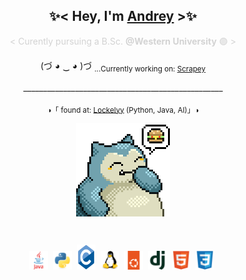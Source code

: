 <h2 align="center"> 
  ✨< Hey, I'm <a href = "https://www.linkedin.com/in/avelichk/"> Andrey</a> >✨ 
</h2>
<p align="center" style="color:#D3D3D3">
  < Curently pursuing a B.Sc. <b>@Western University</b> 🟣 >
</p>

<p align="center">
    (づ ◕ ‿ ◕ )づ <sub>...Currently working on: <a href="https://github.com/BotLed/SubForest"> Scrapey </a>
</p>
  
<p align="center">__________________________________________________</p>

<p align="center"> <sub>◑「 found at: <a href="https://github.com/Lockelyy/Lockelyy"> Lockelyy</a> (Python, Java, AI)」◑</sub> </p>
<div id="footer" align="center">
<img src='snorlax-burger.gif' style='display: block; margin-left: auto; margin-right: auto; width:150px; height:auto;'></img>
</div>

<p>&nbsp;</p>

<div align="center">
  <img src="https://github.com/devicons/devicon/blob/master/icons/java/java-original-wordmark.svg" title="Java" alt="Java" width="30" height="30"/>&nbsp;
  <img src="https://github.com/devicons/devicon/blob/master/icons/python/python-original.svg" title="Python" alt="Python" width="30" height="30"/>&nbsp;
  <img src="https://github.com/devicons/devicon/blob/master/icons/c/c-original.svg" title="C" alt="C" width="30"    height="40"/>&nbsp;
  <img src="https://github.com/devicons/devicon/blob/master/icons/linux/linux-original.svg" title="Linux/Unix" alt="Linux/Unix" width="30" height="30"/>&nbsp;
  <img src="https://github.com/devicons/devicon/blob/master/icons/ubuntu/ubuntu-original.svg" title="Ubuntu" alt="Ubuntu" width="30" height="30"/>&nbsp;
  <img src="https://github.com/devicons/devicon/blob/master/icons/django/django-plain.svg" title="Django" alt="Django" width="30" height="30"/>&nbsp;
  <img src="https://github.com/devicons/devicon/blob/master/icons/html5/html5-original.svg" title="HTML5" alt="HTML5" width="30" height="30"/>&nbsp;
  <img src="https://github.com/devicons/devicon/blob/master/icons/css3/css3-original.svg" title="CSS3" alt="CSS3" width="30" height="30"/>&nbsp;
</div>
    
